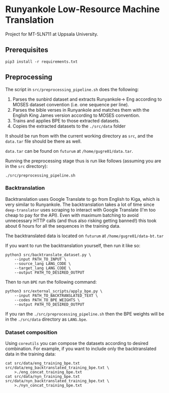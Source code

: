 # Runyankole Low-Resource Machine Translation

Project for MT-5LN711 at Uppsala University.

## Prerequisites

```{bash}
pip3 install -r requirements.txt
```

## Preprocessing

The script in `src/preprocessing_pipeline.sh` does the following:

1. Parses the sunbird dataset and extracts Runyankole-> Eng according to MOSES
   dataset convention (i.e. one sequence per line).
2. Parses the bible verses in Runyankole and matches them with the English King
   James version according to MOSES convention.
3. Trains and applies BPE to those extracted datasets.
4. Copies the extracted datasets to the `./src/data` folder

It should be run from with the current working directory as `src`, and the
`data.tar` file should be there as well.

`data.tar` can be found on `futurum` at `/home/gugre01/data.tar`.

Running the preprocessing stage thus is run like follows (assuming you are in
the `src` directory):

```{bash}
./src/preprocessing_pipeline.sh
```

### Backtranslation

Backtranslation uses Google Translate to go from English to Kiga, which is very
similar to Runyankole. The backtranslation takes a lot of time since
`deep-translator` uses scraping to interact with Google Translate (I'm too
cheap to pay for the API). Even with maximum batching to avoid unnecessary HTTP
calls (and thus also risking getting banned!) this took about 6 hours for all
the sequences in the training data.

The backtranslated data is located on `futurum` at `/home/gugre01/data-bt.tar`

If you want to run the backtranslation yourself, then run it like so:

```{bash}
python3 src/backtranslate_dataset.py \
    --input PATH_TO_INPUT \
    --source_lang LANG_CODE \
    --target_lang LANG_CODE \
    --output PATH_TO_DESIRED_OUTPUT
```

Then to run `BPE` run the following command:

```{bash}
python3 src/external_scripts/apply_bpe.py \
    --input PATH_TO_BACKTRANSLATED_TEXT \
    --codes PATH_TO_BPE_WEIGHTS \
    --output PATH_TO_DESIRED_OUTPUT
```

If you ran the `./src/preprocessing_pipeline.sh` then the BPE weights will be
in the `./src/data` directory as `LANG.bpe`.

### Dataset composition

Using `coreutils` you can compose the datasets according to desired
combination.  For example, if you want to include only the backtranslated data
in the training data:

```{bash}
cat src/data/eng_training_bpe.txt src/data/eng_backtranslated_training_bpe.txt \
    >./eng_concat_training_bpe.txt
cat src/data/nyn_training_bpe.txt src/data/nyn_backtranslated_training_bpe.txt \
    >./nyn_concat_training_bpe.txt
```
